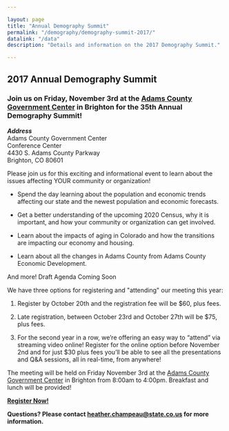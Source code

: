 ```yaml
---

layout: page
title: "Annual Demography Summit"
permalink: "/demography/demography-summit-2017/"
datalink: "/data"
description: "Details and information on the 2017 Demography Summit."

---
```


## 2017 Annual Demography Summit

### Join us on Friday, November 3rd at the [Adams County Government Center](https://www.google.com/maps/place/Adams+County+Government+Center/@39.9237893,-104.8129123,15z/data=!4m5!3m4!1s0x0:0x5d248cfc3b4bfa7b!8m2!3d39.9237893!4d-104.8129123) in Brighton for the 35th Annual Demography Summit!

***Address***<br>
Adams County Government Center<br>
Conference Center<br>
4430 S. Adams County Parkway<br>
Brighton, CO 80601

Please join us for this exciting and informational event to learn about the issues affecting YOUR community or organization!

* Spend the day learning about the population and economic trends affecting our state and the newest population and economic forecasts.

* Get a better understanding of the upcoming 2020 Census, why it is important, and how your community or organization can get involved.

* Learn about the impacts of aging in Colorado and how the transitions are impacting our economy and housing.

* Learn about all the changes in Adams County from Adams County Economic Development.

And more!
Draft Agenda Coming Soon 

We have three options for registering and "attending" our meeting this year:  


1.  Register by October 20th and the registration fee will be $60, plus fees.

2.  Late registration, between October 23rd and October 27th will be $75, plus fees.

3.  For the second year in a row, we’re offering an easy way to “attend” via streaming video online! Register for the online option before November 2nd and for just $30 plus fees you’ll be able to see all the presentations and Q&A sessions, all in real-time, from anywhere!


The meeting will be held on Friday November 3rd at the [Adams County Government Center](https://www.google.com/maps/place/Adams+County+Government+Center/@39.9237893,-104.8129123,15z/data=!4m5!3m4!1s0x0:0x5d248cfc3b4bfa7b!8m2!3d39.9237893!4d-104.8129123) in Brighton from 8:00am to 4:00pm. Breakfast and lunch will be provided! 

[**Register Now!**](https://www.eventbrite.com/e/2017-annual-demography-summit-tickets-38461837391)

**Questions? Please contact [heather.champeau@state.co.us](mailto:heather.champeau@state.co.us) for more information.**
